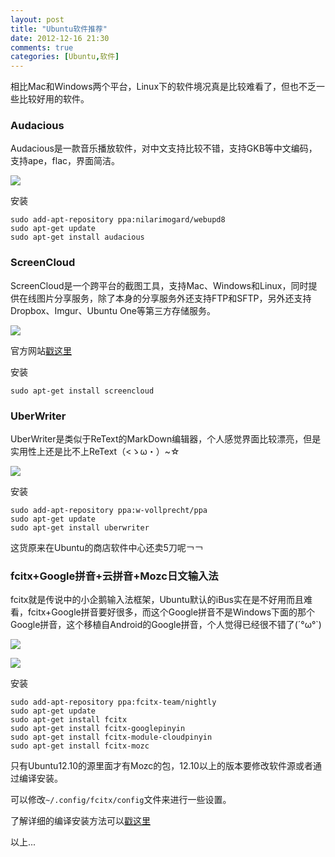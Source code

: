 ```yaml
---
layout: post
title: "Ubuntu软件推荐"
date: 2012-12-16 21:30
comments: true
categories: [Ubuntu,软件]
---
```

相比Mac和Windows两个平台，Linux下的软件境况真是比较难看了，但也不乏一些比较好用的软件。

### Audacious

Audacious是一款音乐播放软件，对中文支持比较不错，支持GKB等中文编码，支持ape，flac，界面简洁。

![](http://i.imgur.com/DYlTd.png)

<!--more-->

安装

	sudo add-apt-repository ppa:nilarimogard/webupd8
	sudo apt-get update
	sudo apt-get install audacious


### ScreenCloud

ScreenCloud是一个跨平台的截图工具，支持Mac、Windows和Linux，同时提供在线图片分享服务，除了本身的分享服务外还支持FTP和SFTP，另外还支持Dropbox、Imgur、Ubuntu One等第三方存储服务。

![](http://i.imgur.com/nHhYS.png)

官方网站[戳这里](http://screencloud.net)

安装

	sudo apt-get install screencloud

### UberWriter

UberWriter是类似于ReText的MarkDown编辑器，个人感觉界面比较漂亮，但是实用性上还是比不上ReText（<ゝω・）~☆

![](http://i.imgur.com/BO1V7.png)

安装

	sudo add-apt-repository ppa:w-vollprecht/ppa
	sudo apt-get update
	sudo apt-get install uberwriter

这货原来在Ubuntu的商店软件中心还卖5刀呢￢￢

### fcitx+Google拼音+云拼音+Mozc日文输入法

fcitx就是传说中的小企鹅输入法框架，Ubuntu默认的iBus实在是不好用而且难看，fcitx+Google拼音要好很多，而这个Google拼音不是Windows下面的那个Google拼音，这个移植自Android的Google拼音，个人觉得已经很不错了(´°ω°`)

![](http://i.imgur.com/hbB3w.png)

![](http://i.imgur.com/u1OMk.png)

安装

	sudo add-apt-repository ppa:fcitx-team/nightly
	sudo apt-get update
	sudo apt-get install fcitx
	sudo apt-get install fcitx-googlepinyin
	sudo apt-get install fcitx-module-cloudpinyin
	sudo apt-get install fcitx-mozc

只有Ubuntu12.10的源里面才有Mozc的包，12.10以上的版本要修改软件源或者通过编译安装。

可以修改`~/.config/fcitx/config`文件来进行一些设置。

了解详细的编译安装方法可以[戳这里](https://blog.korepwx.com/2012/06/install-fcitx-under-ubuntu-1110/)

以上...
